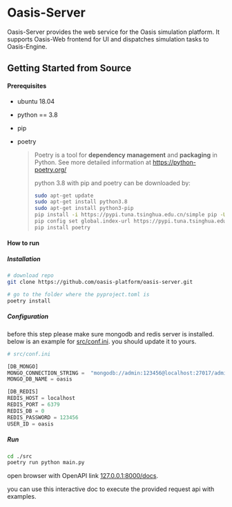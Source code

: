 # Oasis-Server

Oasis-Server provides the web service for the Oasis simulation platform. It supports Oasis-Web frontend for UI and dispatches simulation tasks to Oasis-Engine. 

## Getting Started from Source


#### Prerequisites

- ubuntu 18.04

- python == 3.8

- pip

- poetry 

  > Poetry is a tool for **dependency management** and **packaging** in Python. See more detailed information at https://python-poetry.org/
  >
  > python 3.8 with pip and poetry can be downloaded by:
  >
  > ```bash
  > sudo apt-get update
  > sudo apt-get install python3.8
  > sudo apt-get install python3-pip
  > pip install -i https://pypi.tuna.tsinghua.edu.cn/simple pip -U
  > pip config set global.index-url https://pypi.tuna.tsinghua.edu.cn/simple
  > pip install poetry
  > ```



#### How to run

##### Installation

   ```bash
   # download repo
   git clone https://github.com/oasis-platform/oasis-server.git
   
   # go to the folder where the pyproject.toml is
   poetry install

   ```

##### Configuration

before this step please make sure mongodb and redis server is installed. below is an example for [src/conf.ini](./src/conf.ini). you should update it to yours.
   ```python
   # src/conf.ini
   
   [DB_MONGO]
   MONGO_CONNECTION_STRING =  "mongodb://admin:123456@localhost:27017/admin?compressors=disabled&gssapiServiceName=mongodb"
   MONGO_DB_NAME = oasis
   
   [DB_REDIS]
   REDIS_HOST = localhost
   REDIS_PORT = 6379
   REDIS_DB = 0
   REDIS_PASSWORD = 123456
   USER_ID = oasis
   ```

##### Run

   ```bash
   cd ./src
   poetry run python main.py
   ```

open browser with OpenAPI link [127.0.0.1:8000/docs](http://127.0.0.1:8000/docs).

you can use this interactive doc to execute the provided request api with examples.
